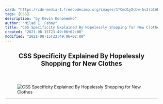 ```yaml
---
card: "https://cdn-media-1.freecodecamp.org/images/1*Cmd1yXcbw-hv3lb1AEenMA.jpeg"
tags: [CSS]
description: "by Kevin Kononenko"
author: "Milad E. Fahmy"
title: "CSS Specificity Explained By Hopelessly Shopping for New Clothes"
created: "2021-08-15T23:49:06+02:00"
modified: "2021-08-15T23:49:06+02:00"
---
```

<div class="site-wrapper">
<main id="site-main" class="site-main outer">
<div class="inner">
<article class="post-full post tag-css tag-coding tag-html tag-tech tag-software-development ">
<header class="post-full-header">
<h1 class="post-full-title">CSS Specificity Explained By Hopelessly Shopping for New Clothes</h1>
</header>
<figure class="post-full-image">
<picture>
<source media="(max-width: 700px)" sizes="1px" srcset="data:image/gif;base64,R0lGODlhAQABAIAAAAAAAP///yH5BAEAAAAALAAAAAABAAEAAAIBRAA7 1w">
<source media="(min-width: 701px)" sizes="(max-width: 800px) 400px,
(max-width: 1170px) 700px,
1400px" srcset="https://cdn-media-1.freecodecamp.org/images/1*Cmd1yXcbw-hv3lb1AEenMA.jpeg 300w,
https://cdn-media-1.freecodecamp.org/images/1*Cmd1yXcbw-hv3lb1AEenMA.jpeg 600w,
https://cdn-media-1.freecodecamp.org/images/1*Cmd1yXcbw-hv3lb1AEenMA.jpeg 1000w,
https://cdn-media-1.freecodecamp.org/images/1*Cmd1yXcbw-hv3lb1AEenMA.jpeg 2000w">
<img onerror="this.style.display='none'" src="https://cdn-media-1.freecodecamp.org/images/1*Cmd1yXcbw-hv3lb1AEenMA.jpeg" alt="CSS Specificity Explained By Hopelessly Shopping for New Clothes">
</picture>
</figure>
<section class="post-full-content">
<div class="post-content medium-migrated-article">
</div>
<hr>
</section>
</article>
</div>
</main>
</div>
<!-- Google Tag Manager (noscript) -->
<!-- End Google Tag Manager (noscript) -->

